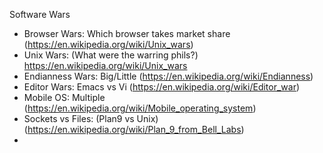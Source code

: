 Software Wars
- Browser Wars: Which browser takes market share (https://en.wikipedia.org/wiki/Unix_wars)
- Unix Wars: (What were the warring phils?) https://en.wikipedia.org/wiki/Unix_wars
- Endianness Wars: Big/Little (https://en.wikipedia.org/wiki/Endianness)
- Editor Wars: Emacs vs Vi (https://en.wikipedia.org/wiki/Editor_war)
- Mobile OS: Multiple (https://en.wikipedia.org/wiki/Mobile_operating_system)
- Sockets vs Files: (Plan9 vs Unix) (https://en.wikipedia.org/wiki/Plan_9_from_Bell_Labs)
- 
